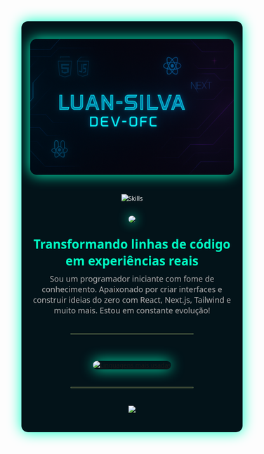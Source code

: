<div align="center" style="background-color:#031319; padding: 40px 20px; border-radius: 15px; color: white; font-family: 'Segoe UI', sans-serif; max-width: 900px; margin: auto; box-shadow: 0 0 30px #00ffc3;">

  <!-- Adicionando o banner no topo -->
  <img src="https://github.com/luan-Silva-Dev-0fc/luan-Silva-Dev-0fc/blob/main/banner.png?raw=true" alt="Banner" style="margin-bottom: 40px; border-radius: 15px; box-shadow: 0 0 30px #00ffc3;" />

  <div style="margin-bottom: 30px;">
    <img src="https://skillicons.dev/icons?i=html,css,js,react,nextjs,php,python&theme=light&perline=7" alt="Skills" />
  </div>

  <img src="https://raw.githubusercontent.com/luan-Silva-Dev-0fc/luan-Silva-Dev-0fc/main/mini-game.gif" width="300" style="border-radius: 20px; box-shadow: 0 0 25px #00ffc3;" />

  <h2 style="font-size: 28px; margin: 25px 0 10px; color: #00ffc3;">Transformando linhas de código em experiências reais</h2>

  <p style="font-size: 18px; color: #B0B0B0; max-width: 700px; margin: auto;">
    Sou um programador iniciante com fome de conhecimento. Apaixonado por criar interfaces e construir ideias do zero com React, Next.js, Tailwind e muito mais. Estou em constante evolução!
  </p>

  <hr style="border: 1px solid #546C4A; width: 60%; margin: 40px auto;" />

  <!-- Gráfico com todas as linguagens utilizadas -->
  <a href="https://github.com/luan-Silva-Dev-0fc" target="_blank">
    <img src="https://github-readme-stats.vercel.app/api/top-langs/?username=luan-Silva-Dev-0fc&langs_count=10&layout=compact&theme=dark&title_color=00ffc3&text_color=B0B0B0&bg_color=031319&border_color=00ffc3&card_width=500&border_radius=15&hide_title=true" alt="Linguagens mais usadas" style="margin-top: 20px; border-radius: 15px; box-shadow: 0 0 30px #00ffc3; animation: glowing 1.5s ease-in-out infinite alternate;" />
  </a>

  <hr style="border: 1px solid #546C4A; width: 60%; margin: 40px auto;" />

  <img src="https://readme-typing-svg.herokuapp.com?font=Fira+Code&weight=500&size=22&pause=1000&color=00FFC3&center=true&vCenter=true&width=435&lines=Codando+ideias...;Aprendendo+todo+dia...;Construindo+meu+futuro+em+bytes." />

</div>
